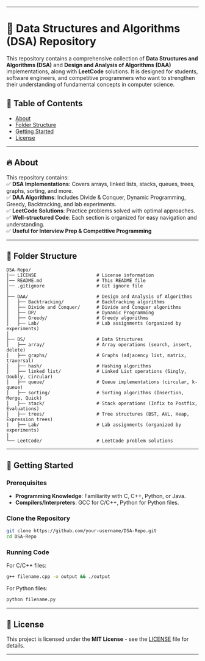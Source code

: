 
---

# 🚀 Data Structures and Algorithms (DSA) Repository  

This repository contains a comprehensive collection of **Data Structures and Algorithms (DSA)** and **Design and Analysis of Algorithms (DAA)** implementations, along with **LeetCode** solutions. It is designed for students, software engineers, and competitive programmers who want to strengthen their understanding of fundamental concepts in computer science.

## 📌 Table of Contents  
- [About](#about)  
- [Folder Structure](#folder-structure)  
- [Getting Started](#getting-started)  
- [License](#license)  

---

## 🔥 About  

This repository contains:  
✅ **DSA Implementations**: Covers arrays, linked lists, stacks, queues, trees, graphs, sorting, and more.  
✅ **DAA Algorithms**: Includes Divide & Conquer, Dynamic Programming, Greedy, Backtracking, and lab experiments.  
✅ **LeetCode Solutions**: Practice problems solved with optimal approaches.  
✅ **Well-structured Code**: Each section is organized for easy navigation and understanding.  
✅ **Useful for Interview Prep & Competitive Programming**  

---

## 📂 Folder Structure  

```
DSA-Repo/
│── LICENSE                      # License information
│── README.md                    # This README file
│── .gitignore                   # Git ignore file
│
├── DAA/                         # Design and Analysis of Algorithms
│   ├── Backtracking/            # Backtracking algorithms
│   ├── Divide and Conquer/      # Divide and Conquer algorithms
│   ├── DP/                      # Dynamic Programming
│   ├── Greedy/                  # Greedy algorithms
│   ├── Lab/                     # Lab assignments (organized by experiments)
│
├── DS/                          # Data Structures
│   ├── array/                   # Array operations (search, insert, delete)
│   ├── graphs/                  # Graphs (adjacency list, matrix, traversal)
│   ├── hash/                    # Hashing algorithms
│   ├── linked list/             # Linked List operations (Singly, Doubly, Circular)
│   ├── queue/                   # Queue implementations (circular, k-queue)
│   ├── sorting/                 # Sorting algorithms (Insertion, Merge, Quick)
│   ├── stack/                   # Stack operations (Infix to Postfix, Evaluations)
│   ├── trees/                   # Tree structures (BST, AVL, Heap, Expression trees)
|   ├── Lab/                     # Lab assignments (organized by experiments)
│
└── LeetCode/                    # LeetCode problem solutions
```

---

## 🚀 Getting Started  

### Prerequisites  
- **Programming Knowledge**: Familiarity with C, C++, Python, or Java.  
- **Compilers/Interpreters**: GCC for C/C++, Python for Python files.  

### Clone the Repository  
```sh
git clone https://github.com/your-username/DSA-Repo.git
cd DSA-Repo
```

### Running Code  
For C/C++ files:  
```sh
g++ filename.cpp -o output && ./output
```
For Python files:  
```sh
python filename.py
```

---

## 📜 License  

This project is licensed under the **MIT License** - see the [LICENSE](LICENSE) file for details.  

---

